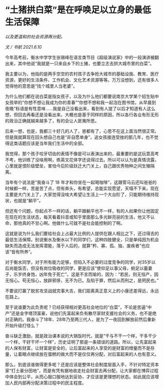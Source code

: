 # “土猪拱白菜”是在呼唤足以立身的最低生活保障

*以及更温和的社会资源再分配。*



*文 / 书航 2021.6.10*

今年高考前，衡水中学学生张锡峰在语言类节目《超级演说家》中的一段演讲被翻出来，其中他说“我就是一只来自乡下的土猪，也要立志去拱大城市里的白菜”。

我主要以为，他指的是两手空空的农村孩子去争抢大城市的基础设施、教育、医疗资源，更好的生活条件、工作机会、文化艺术资源等等。万万没想到，还有很多人觉得他的意思是“找个城里人当老婆”。

为什么他们都在说白菜是指女孩子，以及为什么他们都要说南京大学某个招生贴中女孩举的“你想不想让我成为你的青春”“你想不想和我一起泡在图书馆，从早晨到夜晚”标语是有性意味……我是自己没看出来，看到有人提了以后才知道有人这么想，但回去再看还是没看出来。大概也是基于同样的原因，所以各行各业有形无形的政治正确就越来越多了，有的会让人匪夷所思。

后来一想，也是，我都三十好几的人了，崽都有了，心思不在这上面当然很正常。但是我就算现在回头想自己也是“非自愿单身”，追女孩接连受挫的那几年，也不觉得这类话题应该是当年我们生活中的全部。

我觉得，那个孩子咬牙切齿的表情不像是可以表演出来的，最重要的是这玩意高考不考，他训练了没啥用啊，练英文花体字还说得过去。所以可以认为是真情流露，心里就是恨阶级壁垒，害怕今后阶级跃迁大门关上，自己跟优秀物种之间生殖隔离。

当年有个说法是“我奋斗了 18 年才和你坐在一起喝咖啡”，这跟管马云还叫爸爸的时候都一样，苦是苦了点，但有奔头，有希望，总能实现愿望，天塌不下来。现在主要是大门关上了，大家觉得没啥大希望让生活上一个大台阶了，只能期待维持现状，也就是“躺平”。

但还有个问题，你起点不一样的话，躺平跟躺平也不一样，有的人如果你让他固定在现在的生活状态，每天看着抖音或知乎里面那么多光鲜亮丽的生活，他又不认命，那他真的不甘心啊。他做什么可就不是社会能控制的了啊。

这就是说为什么我们要给社会上占最大比例的人提供在跟人相比之下，还过得去的最低生活保障。别说衡水及衡水以下的同学们，这种四肢健全，只是单纯因为机会缺失而造成无法发挥潜能，落于人后的，就算“矜、寡、孤、独、废疾者”也应该“皆有所养”。

对于衡水同学，对于所有能力足够，但陷入不必要的过度竞争的同学，对35岁以后尚能饭否，但没有岗位吸收的同学，更是应该“使仰足以事父母，俯足以蓄妻子，乐岁终身饱，凶年免于死亡”。这是不言而喻的，因为：“若民，则无恒产，因无恒心。苟无恒心，放辟邪侈，无不为已。及陷于罪，然后从而刑之，是罔民也。”

不要说打赢了脱贫攻坚战就完事大吉，我们距离真正意义上的小康还差得远，永远在路上。

至于说谁要为此负责呢？已经获得相对更高社会地位的“白菜”，不论是苦逼“中产”还是金字塔顶富豪，说他们先富起来负有散尽家财支援社会的义务，也不是绝对正确的。我奋斗了18年、28年乃至两三代人，是为了一夜回到解放前然后重新开始升级打怪么？

奋斗缺乏激励，就是政治课本说的大锅饭时代，就是“干与不干一个样，干多干少一个样，干好干坏一个样”，历史证明了那是一条错误的道路。所以，让先富起来的人保有财富，让财富是安全的，让后富起来的人享受的是财富的增量而不是存量，让着眼点继续放在蛋糕的做大而不是仅仅再分配，对后富起来的人也有意义。

那么，到底该谁做得更多呢？还是应该是整体社会制度层面入手，不针对特定资本家“打土豪分田地”，而是有凭有据地收走社会财富去再分配，让大家都在博弈过程中体会到公平，从而心服口服地达到妥协，才应该是更理想的状态。如此就应该增加人民内部再分配决策过程中的民主程度。
